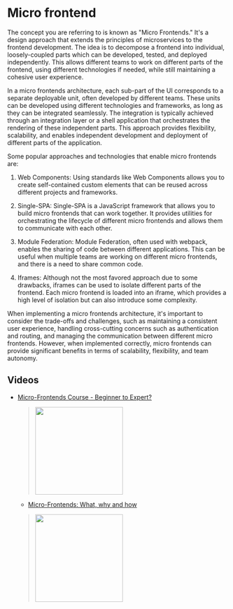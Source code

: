 # Micro frontend

The concept you are referring to is known as "Micro Frontends." It's a design approach that extends the principles of microservices to the frontend development. The idea is to decompose a frontend into individual, loosely-coupled parts which can be developed, tested, and deployed independently. This allows different teams to work on different parts of the frontend, using different technologies if needed, while still maintaining a cohesive user experience.

In a micro frontends architecture, each sub-part of the UI corresponds to a separate deployable unit, often developed by different teams. These units can be developed using different technologies and frameworks, as long as they can be integrated seamlessly. The integration is typically achieved through an integration layer or a shell application that orchestrates the rendering of these independent parts. This approach provides flexibility, scalability, and enables independent development and deployment of different parts of the application.

Some popular approaches and technologies that enable micro frontends are:

1. Web Components: Using standards like Web Components allows you to create self-contained custom elements that can be reused across different projects and frameworks.

2. Single-SPA: Single-SPA is a JavaScript framework that allows you to build micro frontends that can work together. It provides utilities for orchestrating the lifecycle of different micro frontends and allows them to communicate with each other.

3. Module Federation: Module Federation, often used with webpack, enables the sharing of code between different applications. This can be useful when multiple teams are working on different micro frontends, and there is a need to share common code.

4. Iframes: Although not the most favored approach due to some drawbacks, iframes can be used to isolate different parts of the frontend. Each micro frontend is loaded into an iframe, which provides a high level of isolation but can also introduce some complexity.

When implementing a micro frontends architecture, it's important to consider the trade-offs and challenges, such as maintaining a consistent user experience, handling cross-cutting concerns such as authentication and routing, and managing the communication between different micro frontends. However, when implemented correctly, micro frontends can provide significant benefits in terms of scalability, flexibility, and team autonomy.



## Videos

 * [Micro-Frontends Course - Beginner to Expert?](https://www.youtube.com/watch?v=lKKsjpH09dU)
	> [<img src="https://img.youtube.com/vi/lKKsjpH09dU/0.jpg" width="200">](https://www.youtube.com/watch?v=lKKsjpH09dU "Don't know what a Micro-Frontend, but you've heard the buzz and you want to learn it. Let me take you from just starting out, to understanding asynchronous loading, error handling, shared state, cross platform micro-frontends, how to route multiple applications together, and even how to test Micro-Frontend code. by freeCodeCamp.org 371,153 views 1 hour, 56 minutes and 43 seconds")

    * [Micro-Frontends: What, why and how](https://www.youtube.com/watch?v=w58aZjACETQ)
	> [<img src="https://img.youtube.com/vi/w58aZjACETQ/0.jpg" width="200">](https://www.youtube.com/watch?v=w58aZjACETQ "Find out all about Micro Frontends at the high level. Why are they interesting? What are the advantages and disadvantages? And how would you get started in moving your site into a Micro-FE architecture. by Jack Herrington 144k views 9 minutes and 33 seconds")